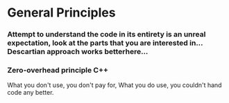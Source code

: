 # General Principles

### Attempt to understand the code in its entirety is an unreal expectation, look at the parts that you are interested in... Descartian approach works betterhere...

### Zero-overhead principle C++
What you don't use, you don't pay for,
What you do    use, you couldn't hand code any better.



